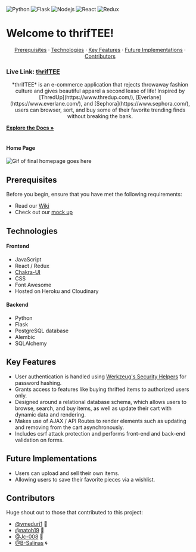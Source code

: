 ![Python](https://img.shields.io/badge/Python-3776AB?style=for-the-badge&logo=python&logoColor=white) ![Flask](https://img.shields.io/badge/Flask-000000?style=for-the-badge&logo=flask&logoColor=white) ![Nodejs](https://img.shields.io/badge/Node.js-43853D?style=for-the-badge&logo=node.js&logoColor=white) ![React](https://img.shields.io/badge/React-20232A?style=for-the-badge&logo=react&logoColor=61DAFB) ![Redux](https://img.shields.io/badge/Redux-593D88?style=for-the-badge&logo=redux&logoColor=white)
# Welcome to thrifTEE!
<p align="center">
  <a href="#prerequisites">Prerequisites</a> 
  · 
  <a href="#technologies">Technologies</a> 
  · 
  <a href="#key-features">Key Features</a> 
  · 
  <a href="#future-implementations">Future Implementations</a> 
  · 
  <a href="contributors">Contributors</a>
</p>

### Live Link: [thrifTEE](https://thriftee.herokuapp.com/)


<p align="center"> *thrifTEE* is an e-commerce application that rejects throwaway fashion culture and gives beautiful apparel a second lease of life! Inspired by [ThredUp](https://www.thredup.com/), [Everlane](https://www.everlane.com/), and [Sephora](https://www.sephora.com/), users can browser, sort, and buy some of their favorite trending finds without breaking the bank.
  <br />
  
  <a href="https://github.com/vmeduri1/thrifTEE/wiki"><strong>Explore the Docs »</strong></a>
  <br />
  <br /> 
</p>

#### Home Page
![Gif of final homepage goes here]()

## Prerequisites
Before you begin, ensure that you have met the following requirements:
- Read our [Wiki](https://github.com/vmeduri1/thrifTEE/wiki)
- Check out our [mock up](https://xd.adobe.com/view/227c8a0f-a385-4390-9959-75f885379123-772f/)

## Technologies
#### Frontend
- JavaScript
- React / Redux
- [Chakra-UI](https://chakra-ui.com/)
- CSS
- Font Awesome
- Hosted on Heroku and Cloudinary

#### Backend
- Python
- Flask
- PostgreSQL database
- Alembic
- SQLAlchemy

## Key Features
- User authentication is handled using [Werkzeug's Security Helpers](https://werkzeug.palletsprojects.com/en/1.0.x/utils/#module-werkzeug.security) for password hashing.
- Grants access to features like buying thrifted items to authorized users only.
- Designed around a relational database schema, which allows users to browse, search, and buy items, as well as update their cart with dynamic data and rendering.
- Makes use of AJAX / API Routes to render elements such as updating and removing from the cart asynchronously.
- Includes csrf attack protection and performs front-end and back-end validation on forms.  

## Future Implementations
- Users can upload and sell their own items.
- Allowing users to save their favorite pieces via a wishlist. 

## Contributors
Huge shout out to those that contributed to this project:

- [@vmeduri1](https://github.com/vmeduri1) 🐲
- [@natoh19](https://github.com/natoh19) 👾
- [@Jc-008](https://github.com/Jc-008) 🐉
- [@B-Salinas](https://github.com/B-Salinas) 🌀
